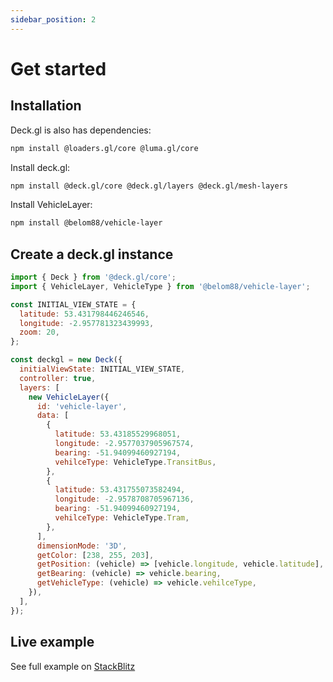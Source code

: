 ```yaml
---
sidebar_position: 2
---
```


# Get started

## Installation

Deck.gl is also has dependencies:

```bash
npm install @loaders.gl/core @luma.gl/core
```

Install deck.gl:

```bash
npm install @deck.gl/core @deck.gl/layers @deck.gl/mesh-layers
```

Install VehicleLayer:

```bash
npm install @belom88/vehicle-layer
```

## Create a deck.gl instance

```javascript
import { Deck } from '@deck.gl/core';
import { VehicleLayer, VehicleType } from '@belom88/vehicle-layer';

const INITIAL_VIEW_STATE = {
  latitude: 53.431798446246546,
  longitude: -2.957781323439993,
  zoom: 20,
};

const deckgl = new Deck({
  initialViewState: INITIAL_VIEW_STATE,
  controller: true,
  layers: [
    new VehicleLayer({
      id: 'vehicle-layer',
      data: [
        {
          latitude: 53.43185529968051,
          longitude: -2.9577037905967574,
          bearing: -51.94099460927194,
          vehilceType: VehicleType.TransitBus,
        },
        {
          latitude: 53.431755073582494,
          longitude: -2.9578708705967136,
          bearing: -51.94099460927194,
          vehilceType: VehicleType.Tram,
        },
      ],
      dimensionMode: '3D',
      getColor: [238, 255, 203],
      getPosition: (vehicle) => [vehicle.longitude, vehicle.latitude],
      getBearing: (vehicle) => vehicle.bearing,
      getVehicleType: (vehicle) => vehicle.vehilceType,
    }),
  ],
});
```

## Live example

See full example on [StackBlitz](https://stackblitz.com/edit/js-vr6kev?file=index.js)